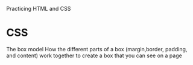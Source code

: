 Practicing HTML and CSS

# CSS
The box model
How the different parts of a box (margin,border, padding, and content) work together to create a box that you can see on a page